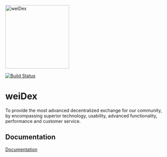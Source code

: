 <a href="https://weidex.market" target="_blank"><img src="https://weidex.market/images/logo.svg" alt="weiDex" width="200px" height="200px"></a>

[![Build Status](https://api.travis-ci.com/kraikov/weiDex.svg?branch=master)](https://travis-ci.com/kraikov/weiDex)


# weiDex
To provide the most advanced decentralized exchange for our community, by encompassing superior technology, usability, advanced functionality, performance and customer service.

## Documentation
[Documentation](https://weidex.readthedocs.io/en/latest/)
